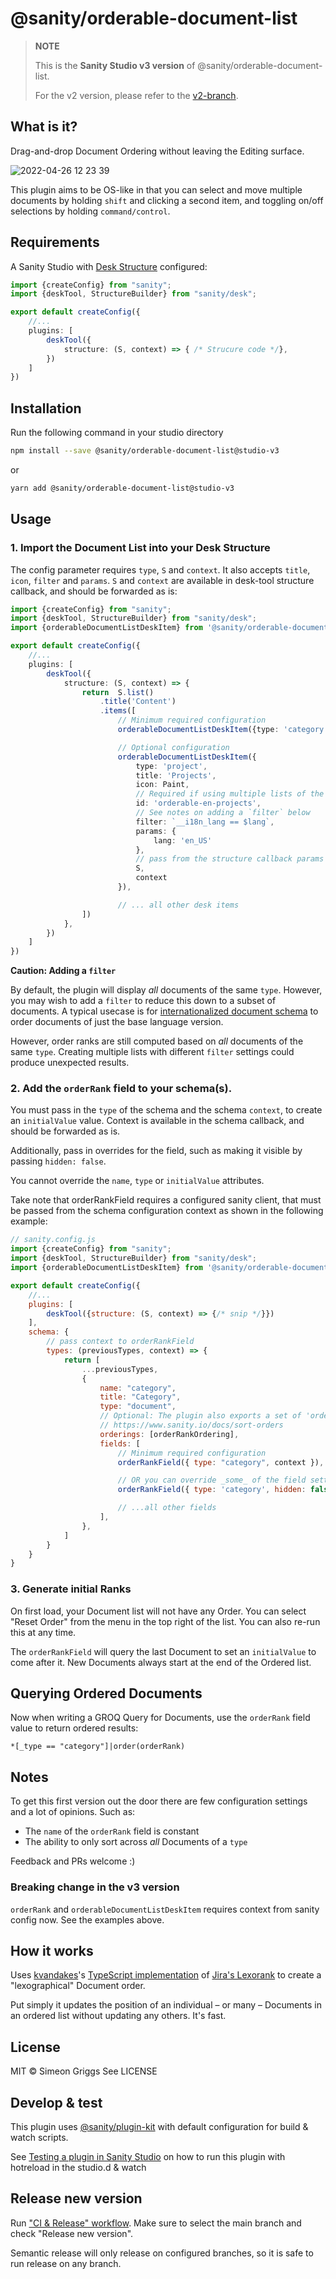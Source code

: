 # @sanity/orderable-document-list

> **NOTE**
>
> This is the **Sanity Studio v3 version** of @sanity/orderable-document-list.
>
> For the v2 version, please refer to the [v2-branch](https://github.com/sanity-io/orderable-document-list).

## What is it?
Drag-and-drop Document Ordering without leaving the Editing surface.

![2022-04-26 12 23 39](https://user-images.githubusercontent.com/9684022/165289621-dbd9d841-028e-40c7-be14-7398fcdb1210.gif)

This plugin aims to be OS-like in that you can select and move multiple documents by holding `shift` and clicking a second item, and toggling on/off selections by holding `command/control`.

## Requirements

A Sanity Studio with [Desk Structure](https://www.sanity.io/docs/structure-builder-introduction) configured:

```ts
import {createConfig} from "sanity";
import {deskTool, StructureBuilder} from "sanity/desk";

export default createConfig({
    //...
    plugins: [
        deskTool({
            structure: (S, context) => { /* Strucure code */},
        })
    ]
})

```

## Installation

Run the following command in your studio directory

```sh
npm install --save @sanity/orderable-document-list@studio-v3
```

or

```sh
yarn add @sanity/orderable-document-list@studio-v3
```

## Usage

### 1. Import the Document List into your Desk Structure

The config parameter requires `type`, `S` and `context`. It also accepts `title`, `icon`, `filter` and `params`.
`S` and `context` are available in desk-tool structure callback, and should be forwarded as is:

```ts
import {createConfig} from "sanity";
import {deskTool, StructureBuilder} from "sanity/desk";
import {orderableDocumentListDeskItem} from '@sanity/orderable-document-list'

export default createConfig({
    //...
    plugins: [
        deskTool({
            structure: (S, context) => { 
                return  S.list()
                    .title('Content')
                    .items([
                        // Minimum required configuration
                        orderableDocumentListDeskItem({type: 'category', S, context}),

                        // Optional configuration
                        orderableDocumentListDeskItem({
                            type: 'project',
                            title: 'Projects',
                            icon: Paint,
                            // Required if using multiple lists of the same 'type'
                            id: 'orderable-en-projects',
                            // See notes on adding a `filter` below
                            filter: `__i18n_lang == $lang`,
                            params: {
                                lang: 'en_US'
                            },
                            // pass from the structure callback params above
                            S, 
                            context
                        }),

                        // ... all other desk items
                ])
            },
        })
    ]
})
```

**Caution: Adding a `filter`**

By default, the plugin will display _all_ documents of the same `type`. However, you may wish to add a `filter` to reduce this down to a subset of documents. A typical usecase is for [internationalized document schema](https://github.com/sanity-io/document-internationalization) to order documents of just the base language version.

However, order ranks are still computed based on _all_ documents of the same `type`. Creating multiple lists with different `filter` settings could produce unexpected results.

### 2. Add the `orderRank` field to your schema(s).

You must pass in the `type` of the schema and the schema `context`, to create an `initialValue` value.
Context is available in the schema callback, and should be forwarded as is.

Additionally, pass in overrides for the field, such as making it visible by passing `hidden: false`.

You cannot override the `name`, `type` or `initialValue` attributes.

Take note that orderRankField requires a configured sanity client, that must be passed
from the schema configuration context as shown in the following example:

```js
// sanity.config.js
import {createConfig} from "sanity";
import {deskTool, StructureBuilder} from "sanity/desk";
import {orderableDocumentListDeskItem} from '@sanity/orderable-document-list'

export default createConfig({
    //...
    plugins: [
        deskTool({structure: (S, context) => {/* snip */}})
    ],
    schema: {
        // pass context to orderRankField
        types: (previousTypes, context) => {
            return [
                ...previousTypes, 
                {
                    name: "category",
                    title: "Category",
                    type: "document",
                    // Optional: The plugin also exports a set of 'orderings' for use in other Document Lists
                    // https://www.sanity.io/docs/sort-orders
                    orderings: [orderRankOrdering],
                    fields: [
                        // Minimum required configuration
                        orderRankField({ type: "category", context }),

                        // OR you can override _some_ of the field settings
                        orderRankField({ type: 'category', hidden: false, context }),

                        // ...all other fields
                    ],
                },
            ]
        }
    }
}
```

### 3. Generate initial Ranks

On first load, your Document list will not have any Order. You can select "Reset Order" from the menu in the top right of the list. 
You can also re-run this at any time.

The `orderRankField` will query the last Document to set an `initialValue` to come after it. 
New Documents always start at the end of the Ordered list.

## Querying Ordered Documents

Now when writing a GROQ Query for Documents, use the `orderRank` field value to return ordered results:

```groq
*[_type == "category"]|order(orderRank)
```

## Notes

To get this first version out the door there are few configuration settings and a lot of opinions. Such as:

- The `name` of the `orderRank` field is constant
- The ability to only sort across _all_ Documents of a `type`

Feedback and PRs welcome :)

### Breaking change in the v3 version
`orderRank` and `orderableDocumentListDeskItem` requires context from sanity config now.
See the examples above.

## How it works

Uses [kvandakes](https://github.com/kvandake)'s [TypeScript implementation](https://github.com/kvandake/lexorank-ts) of [Jira's Lexorank](https://www.youtube.com/watch?v=OjQv9xMoFbg) to create a "lexographical" Document order.

Put simply it updates the position of an individual – or many – Documents in an ordered list without updating any others. It's fast.

## License

MIT © Simeon Griggs
See LICENSE

## Develop & test

This plugin uses [@sanity/plugin-kit](https://github.com/sanity-io/plugin-kit)
with default configuration for build & watch scripts.

See [Testing a plugin in Sanity Studio](https://github.com/sanity-io/plugin-kit#testing-a-plugin-in-sanity-studio)
on how to run this plugin with hotreload in the studio.d & watch

## Release new version

Run ["CI & Release" workflow](https://github.com/sanity-io/orderable-document-list/actions).
Make sure to select the main branch and check "Release new version".

Semantic release will only release on configured branches, so it is safe to run release on any branch.
